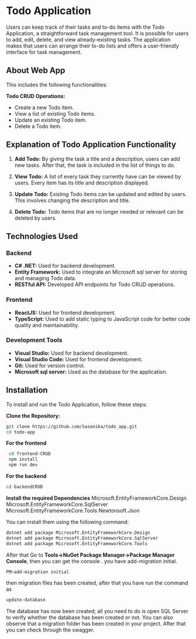# Todo Application

Users can keep track of their tasks and to-do items with the Todo Application, a straightforward task management tool. It is possible for users to add, edit, delete, and view already-existing tasks. The application makes that users can arrange their to-do lists and offers a user-friendly interface for task management.

## About Web App
This includes the following functionalities:

**Todo CRUD Operations:** 
   - Create a new Todo item.
   - View a list of existing Todo items.
   - Update an existing Todo item.
   - Delete a Todo item.

## Explanation of Todo Application Functionality

1. **Add Todo:** By giving the task a title and a description, users can add new tasks. After that, the task is included in the list of things to do.

2. **View Todo:** A list of every task they currently have can be viewed by users. Every item has its title and description displayed.

3. **Update Todo:** Existing Todo items can be updated and edited by users. This involves changing the description and title.

4. **Delete Todo:** Todo items that are no longer needed or relevant can be deleted by users.

## Technologies Used

### Backend
- **C# .NET:** Used for backend development.
- **Entity Framework:** Used to integrate an Microsoft sql server for storing and managing Todo data.
- **RESTful API:** Developed API endpoints for Todo CRUD operations.

### Frontend
- **ReactJS:** Used for frontend development.
- **TypeScript:** Used to add static typing to JavaScript code for better code quality and maintainability.

### Development Tools
- **Visual Studio:** Used for backend development.
- **Visual Studio Code:** Used for frontend development.
- **Git:** Used for version control.
- **Microsoft sql server:** Used as the database for the application.

## Installation

To install and run the Todo Application, follow these steps:

**Clone the Repository:**
   ```bash
   git clone https://github.com/Sasanika/todo_app.git
   cd todo-app
   ```
   
**For the frontend**
  ```bash 
   cd frontend-CRUD
   npm install
   npm run dev
   ```
**For the backend**
   ```bash
   cd backendCRUD
```
**Install the required Dependencies**
   Microsoft.EntityFrameworkCore.Design
   Microsoft.EntityFrameworkCore.SqlServer
   Microsoft.EntityFrameworkCore.Tools
   Newtonsoft.Json
   
You can install them using the following command:
   ```bash
   dotnet add package Microsoft.EntityFrameworkCore.Design
   dotnet add package Microsoft.EntityFrameworkCore.SqlServer
   dotnet add package Microsoft.EntityFrameworkCore.Tools
```

After that Go to **Tools->NuGet Package Manager->Package Manager Console**, then you can get the console . you have add-migration initial.

```bash
PM>add-migration initial
```
then migration files has been created, after that you have run the command as

```bash
update-database
```

The database has now been created; all you need to do is open SQL Server to verify whether the database has been created or not. You can also observe that a migration folder has been created in your project.
After that you can check through the swagger.



   
